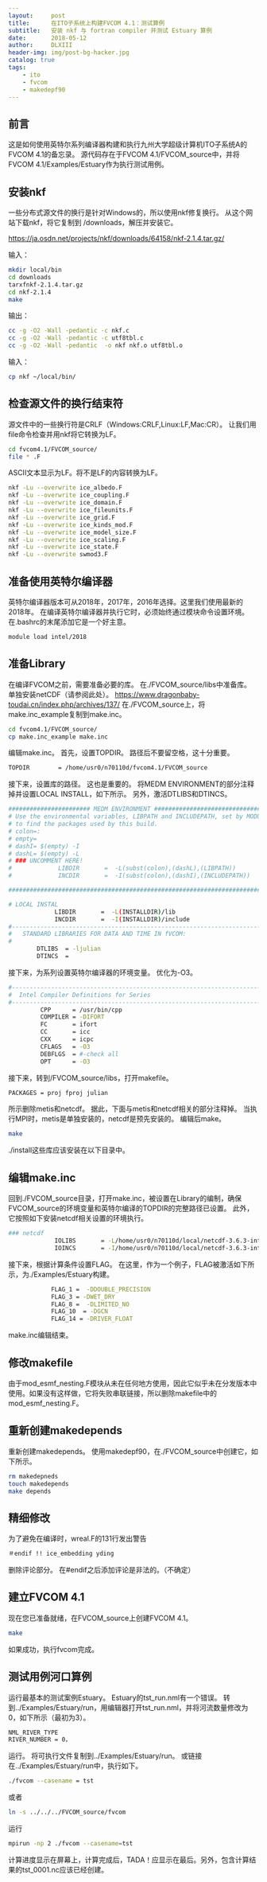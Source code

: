 ```yaml
---
layout:     post
title:      在ITO子系统上构建FVCOM 4.1：测试算例
subtitle:   安装 nkf 与 fortran compiler 并测试 Estuary 算例
date:       2018-05-12
author:     DLXIII
header-img: img/post-bg-hacker.jpg
catalog: true
tags:
    - ito
    - fvcom
    - makedepf90
---
```



## 前言

这是如何使用英特尔系列编译器构建和执行九州大学超级计算机ITO子系统A的FVCOM 4.1的备忘录。
源代码存在于FVCOM 4.1/FVCOM_source中，并将FVCOM 4.1/Examples/Estuary作为执行测试用例。

## 安装nkf
一些分布式源文件的换行是针对Windows的，所以使用nkf修复换行。
从这个网站下载nkf，将它复制到 /downloads，解压并安装它。

<!--more-->

https://ja.osdn.net/projects/nkf/downloads/64158/nkf-2.1.4.tar.gz/

输入：
~~~bash
mkdir local/bin
cd downloads
tarxfnkf-2.1.4.tar.gz
cd nkf-2.1.4
make
~~~

输出：
~~~bash
cc -g -O2 -Wall -pedantic -c nkf.c
cc -g -O2 -Wall -pedantic -c utf8tbl.c
cc -g -O2 -Wall -pedantic  -o nkf nkf.o utf8tbl.o
~~~

输入：
~~~bash
cp nkf ~/local/bin/
~~~

## 检查源文件的换行结束符

源文件中的一些换行符是CRLF（Windows:CRLF,Linux:LF,Mac:CR）。
让我们用file命令检查并用nkf将它转换为LF。

~~~bash
cd fvcom4.1/FVCOM_source/
file * .F
~~~

ASCII文本显示为LF。将不是LF的内容转换为LF。

~~~bash
nkf -Lu --overwrite ice_albedo.F
nkf -Lu --overwrite ice_coupling.F
nkf -Lu --overwrite ice_domain.F
nkf -Lu --overwrite ice_fileunits.F
nkf -Lu --overwrite ice_grid.F
nkf -Lu --overwrite ice_kinds_mod.F
nkf -Lu --overwrite ice_model_size.F
nkf -Lu --overwrite ice_scaling.F
nkf -Lu --overwrite ice_state.F
nkf -Lu --overwrite swmod3.F
~~~

## 准备使用英特尔编译器

英特尔编译器版本可从2018年，2017年，2016年选择。这里我们使用最新的2018年。
在编译英特尔编译器并执行它时，必须始终通过模块命令设置环境。
在.bashrc的末尾添加它是一个好主意。

~~~bash
module load intel/2018
~~~
## 准备Library

在编译FVCOM之前，需要准备必要的库。
在./FVCOM_source/libs中准备库。
单独安装netCDF（请参阅此处）。
https://www.dragonbaby-toudai.cn/index.php/archives/137/
在./FVCOM_source上，将make.inc_example复制到make.inc。

~~~bash
cd fvcom4.1/FVCOM_source/
cp make.inc_example make.inc
~~~

编辑make.inc。
首先，设置TOPDIR。
路径后不要留空格，这十分重要。

~~~bash
TOPDIR        = /home/usr0/n70110d/fvcom4.1/FVCOM_source
~~~

接下来，设置库的路径。
这也是重要的。
将MEDM ENVIRONMENT的部分注释掉并设置LOCAL INSTALL，如下所示。
另外，激活DTLIBS和DTINCS。

~~~bash
####################### MEDM ENVIRONMENT ##################################
# Use the environmental variables, LIBPATH and INCLUDEPATH, set by MODULE 
# to find the packages used by this build.
# colon=:
# empty=
# dashI= $(empty) -I
# dashL= $(empty) -L
# ### UNCOMMENT HERE!
#             LIBDIR       =  -L(subst(colon),(dashL),(LIBPATH))
#             INCDIR       =  -I(subst(colon),(dashI),(INCLUDEPATH))

###########################################################################

# LOCAL INSTAL
             LIBDIR       =  -L(INSTALLDIR)/lib
             INCDIR       =  -I(INSTALLDIR)/include
#--------------------------------------------------------------------------
#   STANDARD LIBRARIES FOR DATA AND TIME IN fVCOM:
#
        DTLIBS  = -ljulian
        DTINCS  =  
~~~

接下来，为系列设置英特尔编译器的环境变量。
优化为-O3。

~~~bash
#--------------------------------------------------------------------------
#  Intel Compiler Definitions for Series
#--------------------------------------------------------------------------
         CPP      = /usr/bin/cpp
         COMPILER = -DIFORT
         FC       = ifort
         CC       = icc
         CXX      = icpc
         CFLAGS   = -O3
         DEBFLGS  = #-check all
         OPT      = -O3
~~~
接下来，转到/FVCOM_source/libs，打开makefile。

~~~bash
PACKAGES = proj fproj julian
~~~

所示删除metis和netcdf。
据此，下面与metis和netcdf相关的部分注释掉。
当执行MPI时，metis是单独安装的，netcdf是预先安装的。
编辑后make。

~~~bash
make
~~~

./install这些库应该安装在以下目录中。

## 编辑make.inc

回到./FVCOM_source目录，打开make.inc，被设置在Library的编制，确保FVCOM_source的环境变量和英特尔编译的TOPDIR的完整路径已设置。
此外，它按照如下安装netcdf相关设置的环境执行。

~~~bash
### netcdf
             IOLIBS       = -L/home/usr0/n70110d/local/netcdf-3.6.3-intel/lib-lnetcdf
             IOINCS       = -I/home/usr0/n70110d/local/netcdf-3.6.3-intel/include
~~~

接下来，根据计算条件设置FLAG。
在这里，作为一个例子，FLAG被激活如下所示，为./Examples/Estuary构建。

~~~bash
            FLAG_1 =  -DDOUBLE_PRECISION
            FLAG_3 = -DWET_DRY
            FLAG_8 =  -DLIMITED_NO
            FLAG_10  = -DGCN
            FLAG_14 = -DRIVER_FLOAT
~~~

make.inc编辑结束。


## 修改makefile
由于mod_esmf_nesting.F模块从未在任何地方使用，因此它似乎未在分发版本中使用。如果没有这样做，它将失败串联链接，所以删除makefile中的mod_esmf_nesting.F。

## 重新创建makedepends
重新创建makedepends。
使用makedepf90，在./FVCOM_source中创建它，如下所示。

~~~bash
rm makedepneds
touch makedepends
make depends
~~~

## 精细修改

为了避免在编译时，wreal.F的131行发出警告

~~~bash
＃endif !! ice_embedding yding
~~~

删除评论部分。
在#endif之后添加评论是非法的。（不确定）

## 建立FVCOM 4.1

现在您已准备就绪，在FVCOM_source上创建FVCOM 4.1。

~~~bash
make
~~~

如果成功，执行fvcom完成。

## 测试用例河口算例

运行最基本的测试案例Estuary。 
Estuary的tst_run.nml有一个错误。
转到../Examples/Estuary/run，用编辑器打开tst_run.nml，并将河流数量修改为0，如下所示（最初为3）。

~~~bash
NML_RIVER_TYPE
RIVER_NUMBER = 0，
~~~

运行。
将可执行文件复制到../Examples/Estuary/run。
或链接在../Examples/Estuary/run中，执行如下。

~~~bash
./fvcom --casename = tst
~~~
或者

~~~bash
ln -s ../../../FVCOM_source/fvcom
~~~

运行

~~~bash
mpirun -np 2 ./fvcom --casename=tst
~~~

计算进度显示在屏幕上，计算完成后，TADA！应显示在最后。另外，包含计算结果的tst_0001.nc应该已经创建。
